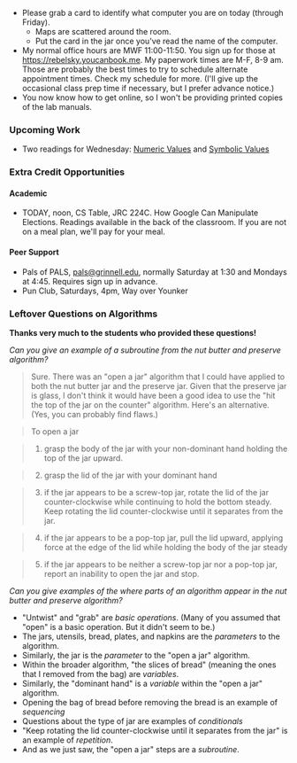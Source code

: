 * Please grab a card to identify what computer you are on today (through
  Friday).  
    * Maps are scattered around the room.  
    * Put the card in the jar once you've read the name of the computer.
* My normal office hours are MWF 11:00-11:50.  You sign up for those at
  <https://rebelsky.youcanbook.me>.  My paperwork times are M-F, 8-9 am.
  Those are probably the best times to try to schedule alternate appointment
  times.  Check my schedule for more.  (I'll give up the occasional class prep
  time if necessary, but I prefer advance notice.)
* You now know how to get online, so I won't be providing printed copies of
  the lab manuals.

### Upcoming Work

* Two readings for Wednesday:
  [Numeric Values](../readings/numbers-reading.html) and
  [Symbolic Values](../readings/symbols-reading.html)

### Extra Credit Opportunities

#### Academic

* TODAY, noon, CS Table, JRC 224C.  How Google Can Manipulate 
  Elections.  Readings available in the back of the classroom.
  If you are not on a meal plan, we'll pay for your meal.

#### Peer Support

* Pals of PALS, pals@grinnell.edu, normally Saturday at 1:30
  and Mondays at 4:45.  Requires sign up in advance.
* Pun Club, Saturdays, 4pm, Way over Younker

### Leftover Questions on Algorithms

**Thanks very much to the students who provided these questions!**

_Can you give an example of a subroutine from the nut butter and preserve algorithm?_

> Sure.  There was an "open a jar" algorithm that I could have applied to
both the nut butter jar and the preserve jar.  Given that the preserve
jar is glass, I don't think it would have been a good idea to use the
"hit the top of the jar on the counter" algorithm.  Here's an alternative.
(Yes, you can probably find flaws.)

>  To open a jar
   
>  1. grasp the body of the jar with your non-dominant hand 
   holding the top of the jar upward.

>  2. grasp the lid of the jar with your dominant hand

>  3. if the jar appears to be a screw-top jar, rotate the lid of the
   jar counter-clockwise while continuing to hold the bottom steady.
   Keep rotating the lid counter-clockwise until it separates from the jar.

>  4. if the jar appears to be a pop-top jar, pull the lid upward, applying
   force at the edge of the lid while holding the body of the jar steady

>  5. if the jar appears to be neither a screw-top jar nor a pop-top jar,
   report an inability to open the jar and stop.

_Can you give examples of the where parts of an algorithm appear in the
nut butter and preserve algorithm?_

* "Untwist" and "grab" are *basic operations*.  (Many of you assumed 
  that "open" is a basic operation.  But it didn't seem to be.)
* The jars, utensils, bread, plates, and napkins are the *parameters* 
  to the algorithm.  
* Similarly, the jar is the *parameter* to the "open a jar" algorithm.
* Within the broader algorithm, "the slices of bread" (meaning the ones 
  that I removed from the bag) are *variables*.
* Similarly, the "dominant hand" is a *variable* within the "open a jar" 
  algorithm.
* Opening the bag of bread before removing the bread is an example of 
  *sequencing*
* Questions about the type of jar are examples of *conditionals*
* "Keep rotating the lid counter-clockwise until it separates from 
  the jar" is an example of *repetition*.
* And as we just saw, the "open a jar" steps are a *subroutine*.


